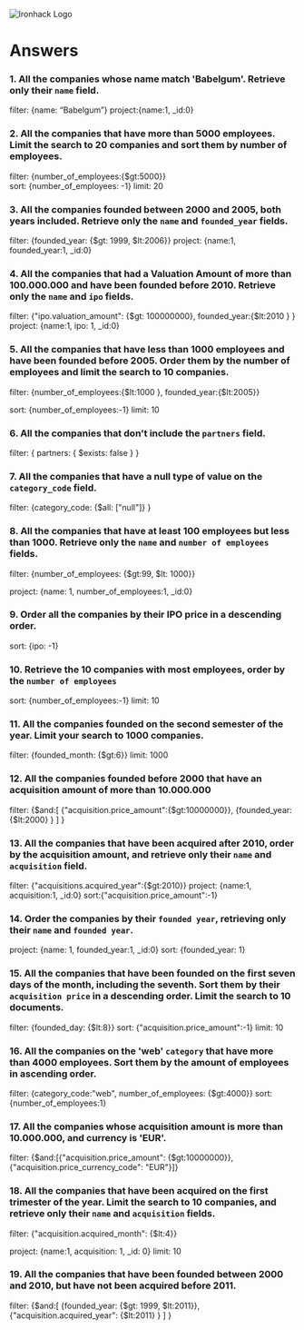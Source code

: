 ![Ironhack Logo](https://i.imgur.com/1QgrNNw.png)

# Answers

### 1. All the companies whose name match 'Babelgum'. Retrieve only their `name` field.

filter: {name: “Babelgum”}
project:{name:1, _id:0}



### 2. All the companies that have more than 5000 employees. Limit the search to 20 companies and sort them by **number of employees**.
filter: {number_of_employees:{$gt:5000}}  
sort: {number_of_employees: -1}
limit: 20



### 3. All the companies founded between 2000 and 2005, both years included. Retrieve only the `name` and `founded_year` fields.
filter: {founded_year: {$gt: 1999, $lt:2006}}
project: {name:1, founded_year:1, _id:0}


### 4. All the companies that had a Valuation Amount of more than 100.000.000 and have been founded before 2010. Retrieve only the `name` and `ipo` fields.
filter: {"ipo.valuation_amount": {$gt: 100000000}, founded_year:{$lt:2010 }  } 
project: {name:1, ipo: 1, _id:0}



### 5. All the companies that have less than 1000 employees and have been founded before 2005. Order them by the number of employees and limit the search to 10 companies.
filter: {number_of_employees:{$lt:1000 }, founded_year:{$lt:2005}} 

sort: {number_of_employees:-1}
limit: 10



### 6. All the companies that don't include the `partners` field.

filter: { partners: { $exists: false } }



### 7. All the companies that have a null type of value on the `category_code` field.

filter: {category_code: {$all: ["null"]} }





### 8. All the companies that have at least 100 employees but less than 1000. Retrieve only the `name` and `number of employees` fields.
filter: {number_of_employees: {$gt:99, $lt: 1000}} 

project: {name: 1, number_of_employees:1, _id:0} 




### 9. Order all the companies by their IPO price in a descending order.

sort: {ipo: -1}




### 10. Retrieve the 10 companies with most employees, order by the `number of employees`
sort: {number_of_employees:-1}
limit: 10




### 11. All the companies founded on the second semester of the year. Limit your search to 1000 companies.

filter: {founded_month: {$gt:6}}
limit: 1000



### 12. All the companies founded before 2000 that have an acquisition amount of more than 10.000.000

filter: {$and:[ {"acquisition.price_amount":{$gt:10000000}}, {founded_year: {$lt:2000} } ] }


### 13. All the companies that have been acquired after 2010, order by the acquisition amount, and retrieve only their `name` and `acquisition` field.

filter: {"acquisitions.acquired_year":{$gt:2010}}
project: {name:1, acquisition:1, _id:0}
sort:{"acquisition.price_amount":-1}

### 14. Order the companies by their `founded year`, retrieving only their `name` and `founded year`.

project: {name: 1, founded_year:1, _id:0}
sort: {founded_year: 1}

### 15. All the companies that have been founded on the first seven days of the month, including the seventh. Sort them by their `acquisition price` in a descending order. Limit the search to 10 documents.

filter: {founded_day: {$lt:8}}
sort: {"acquisition.price_amount":-1}
limit: 10

### 16. All the companies on the 'web' `category` that have more than 4000 employees. Sort them by the amount of employees in ascending order.
filter: {category_code:"web", number_of_employees: {$gt:4000}}
sort: {number_of_employees:1}

### 17. All the companies whose acquisition amount is more than 10.000.000, and currency is 'EUR'.

filter: {$and:[{"acquisition.price_amount": {$gt:10000000}}, {"acquisition.price_currency_code": "EUR"}]}

### 18. All the companies that have been acquired on the first trimester of the year. Limit the search to 10 companies, and retrieve only their `name` and `acquisition` fields.
filter: {"acquisition.acquired_month": {$lt:4}}

project: {name:1, acquisition: 1, _id: 0}
limit: 10

### 19. All the companies that have been founded between 2000 and 2010, but have not been acquired before 2011.


filter: {$and:[ {founded_year: {$gt: 1999, $lt:2011}}, {"acquisition.acquired_year": {$lt:2011} }   ]  }